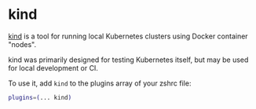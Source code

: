 # kind

[kind](https://kind.sigs.k8s.io/) is a tool for running local Kubernetes clusters using Docker container "nodes". 

kind was primarily designed for testing Kubernetes itself, but may be used for local development or CI.

To use it, add `kind` to the plugins array of your zshrc file:

```sh
plugins=(... kind)
```


